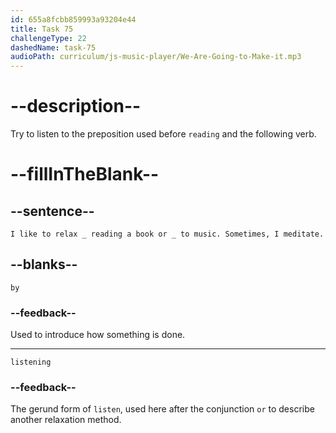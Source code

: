 ```yaml
---
id: 655a8fcbb859993a93204e44
title: Task 75
challengeType: 22
dashedName: task-75
audioPath: curriculum/js-music-player/We-Are-Going-to-Make-it.mp3
---
```


<!--
AUDIO REFERENCE: 
Sarah: I like to relax by reading a book or listening to music. Sometimes, I meditate.
-->

# --description--

Try to listen to the preposition used before `reading` and the following verb.

# --fillInTheBlank--

## --sentence--

`I like to relax _ reading a book or _ to music. Sometimes, I meditate.`

## --blanks--

`by`

### --feedback--

Used to introduce how something is done.

---

`listening`

### --feedback--

The gerund form of `listen`, used here after the conjunction `or` to describe another relaxation method.
